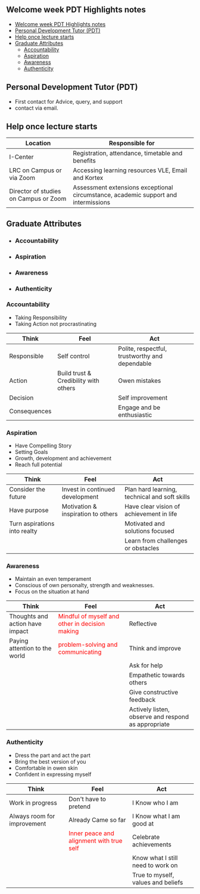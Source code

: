## Welcome week PDT Highlights notes
- [Welcome week PDT Highlights notes](#welcome-week-pdt-highlights-notes)
- [Personal Development Tutor (PDT)](#personal-development-tutor-pdt)
- [Help once lecture starts](#help-once-lecture-starts)
- [Graduate Attributes](#graduate-attributes)
  - [Accountability](#accountability)
  - [Aspiration](#aspiration)
  - [Awareness](#awareness)
  - [Authenticity](#authenticity)


## Personal Development Tutor (PDT)
- First contact for Advice, query, and support
- contact via email.
## Help once lecture starts
|  Location     | Responsible for |
----------------|-----------------
|  I-Center  |  Registration, attendance, timetable and benefits   | 
|  LRC on Campus or via Zoom  | Accessing learning resources VLE, Email and Kortex   | 
| Director of studies on Campus or Zoom | Assessment extensions exceptional circumstance, academic support and intermissions

## Graduate Attributes
- ### Accountability 
- ### Aspiration     
- ### Awareness   
- ### Authenticity 
### Accountability
- Taking Responsibility 
- Taking Action not procrastinating

|  Think        | Feel        | Act | 
|  -------------| -------------|------| 
|  Responsible  | Self control |Polite, respectful, trustworthy and dependable |
|  Action       | Build trust &  Credibility  with others|Owen mistakes| 
|  Decision     | | Self improvement | 
|  Consequences |  | Engage and be enthusiastic 

### Aspiration

- Have Compelling Story 
- Setting Goals
- Growth, development and achievement 
- Reach full potential

|  Think        | Feel        | Act | 
|  -------------| -------------|------| 
| Consider the future | Invest in continued development | Plan hard learning, technical and soft skills |
| Have purpose  |Motivation & inspiration to others | Have clear vision of achievement in life |
| Turn aspirations into realty ||Motivated and solutions focused |
| ||Learn from challenges or obstacles |
### Awareness
- Maintain an even temperament
- Conscious of own personalty, strength and weaknesses. 
- Focus on the  situation  at hand 

|  Think        | Feel        | Act | 
|  -------------| -------------|------| 
|Thoughts and action have impact| <span style="color:red"> Mindful of myself and other in decision making  </span>| Reflective 
|Paying attention to the world|  <span style="color:red"> problem-solving and  communicating  </span>|Think and improve
|||Ask for help|
|||Empathetic towards others |
|||Give constructive feedback |
|||Actively listen, observe and respond as appropriate  |
### Authenticity
- Dress the part and act the part
- Bring the best version of you
- Comfortable in owen skin
- Confident in expressing myself

|  Think        | Feel        | Act | 
|  -------------| -------------|------| 
| Work in progress | Don't have to pretend |I Know who I am|
| Always room for improvement | Already Came so far|I Know what I am good at  |
| | <span style="color:red ">Inner peace and alignment with true self|Celebrate achievements</span>|
| | |Know what I still need to work on|
| | |True to myself, values and beliefs|